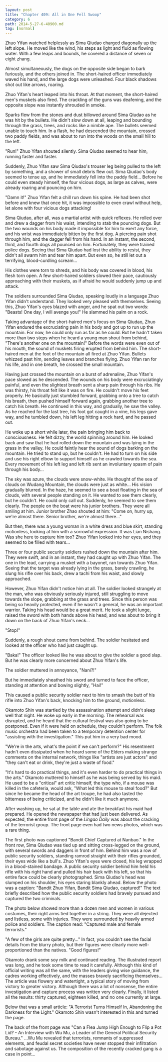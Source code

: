 ```yaml
---
layout: post
title: "Chapter 409: All in One Fell Swoop"
category: 6
path: 2014-5-27-6-40900.md
tag: [normal]
---
```


Zhuo Yifan watched helplessly as Sima Qiudao charged diagonally up the left slope. He moved like the wind, his steps as light and fluid as flowing water. With a few leaps and bounds, he covered a distance of seven or eight zhang.

Almost simultaneously, the dogs on the opposite side began to bark furiously, and the others joined in. The short-haired officer immediately waved his hand, and the large dogs were unleashed. Four black shadows shot out like arrows, roaring.

Zhuo Yifan's heart leaped into his throat. At that moment, the short-haired men's muskets also fired. The crackling of the guns was deafening, and the opposite slope was instantly shrouded in smoke.

Sparks flew from the stones and dust billowed around Sima Qiudao as he was hit by the bullets. He didn't slow down at all, leaping and bounding through the grass, trees, and rocks like a nimble ape. The bullets seemed unable to touch him. In a flash, he had descended the mountain, crossed two paddy fields, and was about to run into the woods on the small hill to the left.

"Run!" Zhuo Yifan shouted silently. Sima Qiudao seemed to hear him, running faster and faster.

Suddenly, Zhuo Yifan saw Sima Qiudao's trouser leg being pulled to the left by something, and a shower of small debris flew out. Sima Qiudao's body seemed to tense up, and he immediately fell into the paddy field... Before he could even steady himself, the four vicious dogs, as large as calves, were already roaring and pouncing on him.

"Damn it!" Zhuo Yifan felt a chill run down his spine. He had been shot before and knew that once hit, it was impossible to even crawl without help, let alone with four vicious dogs attacking!

Sima Qiudao, after all, was a martial artist with quick reflexes. He rolled over and drew a dagger from his waist, intending to stab the pouncing dogs. But the two wounds on his body made it impossible for him to exert any force, and his wrist was immediately bitten by the first dog. A piercing pain shot through him, and the dagger fell from his hand. In an instant, the second, third, and fourth dogs all pounced on him. Fortunately, they were trained police dogs. Seeing that Sima Qiudao had lost the ability to resist, they didn't all swarm him and tear him apart. But even so, he still let out a terrifying, blood-curdling scream...

His clothes were torn to shreds, and his body was covered in blood, his flesh torn open. A few short-haired soldiers slowed their pace, cautiously approaching with their muskets, as if afraid he would suddenly jump up and attack.

The soldiers surrounded Sima Qiudao, speaking loudly in a language Zhuo Yifan didn't understand. They looked very pleased with themselves. Seeing this, Zhuo Yifan's eyes blazed with anger, and he spat out two words: "Beasts! One day, I will avenge you!" He slammed his palm on a rock.

Taking advantage of the short-haired men's focus on Sima Qiudao, Zhuo Yifan endured the excruciating pain in his body and got up to run up the mountain. For now, he could only run as far as he could. But he hadn't taken more than two steps when he heard a young man shout from behind, "There's another one on the mountain!" Before the words were even out of his mouth, the sound of muskets firing erupted from behind him. The short-haired men at the foot of the mountain all fired at Zhuo Yifan. Bullets whizzed past him, sending leaves and branches flying. Zhuo Yifan ran for his life, and in one breath, he crossed the small mountain.

Having just crossed the mountain on a burst of adrenaline, Zhuo Yifan's pace slowed as he descended. The wounds on his body were excruciatingly painful, and even the slightest breath sent a sharp pain through his ribs. He was thirsty, his throat felt like it was on fire. He couldn't move his feet properly. He basically just stumbled forward, grabbing onto a tree to catch his breath, then pushed himself forward again, grabbing another tree to catch his breath. He continued in this way, and gradually, he saw the valley. As he reached for the last tree, his foot got caught in a vine, his legs gave way, and he tumbled down, his left leg hitting a rock hard, and he passed out.

He woke up a short while later, the pain bringing him back to consciousness. He felt dizzy, the world spinning around him. He looked back and saw that he had rolled down the mountain and was lying in the grass in the valley. He could faintly hear the sound of dogs barking on the mountain. He tried to stand up, but he couldn't. He had to turn on his side and use his right elbow to support himself as he crawled towards the sea. Every movement of his left leg and left rib sent an involuntary spasm of pain through his body...

The sky was azure, the clouds were snow-white. He thought of the sea of clouds on Wudang Mountain, the clouds were just as white... His vision gradually blurred. In the haze, he seemed to see a boat floating in the sea of clouds, with several people standing on it. He wanted to see them clearly, but he couldn't. He could only call out. Suddenly, he seemed to see them clearly. The people on the boat were his junior brothers. They were all smiling at him. Junior brother Zhao shouted at him: "Come on, hurry up, we're almost there. Senior brother, we're almost there..."

But then, there was a young woman in a white dress and blue skirt, standing motionless, looking at him with a sorrowful expression. It was Lian Nishang. Was she here to capture him too? Zhuo Yifan looked into her eyes, and they seemed to be filled with tears...

Three or four public security soldiers rushed down the mountain after him. They were swift, and in an instant, they had caught up with Zhuo Yifan. The one in the lead, carrying a musket with a bayonet, ran towards Zhuo Yifan. Seeing that the target was already lying in the grass, barely crawling, he slung his rifle over his back, drew a tachi from his waist, and slowly approached.

However, Zhuo Yifan didn't notice him at all. The soldier looked strangely at the man, who was obviously seriously injured, still struggling to move towards the slope, grabbing at the grass and trees. Since this person was being so heavily protected, even if he wasn't a general, he was an important warrior. Taking his head would be a great merit. He took a slight lunge, raised the sword with both hands above his head, and was about to bring it down on the back of Zhuo Yifan's neck...

"Stop!"

Suddenly, a rough shout came from behind. The soldier hesitated and looked at the officer who had just caught up.

"Baka!" The officer looked like he was about to give the soldier a good slap. But he was clearly more concerned about Zhuo Yifan's life.

The soldier muttered in annoyance, "Nani?!"

But he immediately sheathed his sword and turned to face the officer, standing at attention and bowing slightly, "Hai!"

This caused a public security soldier next to him to smash the butt of his rifle into Zhuo Yifan's back, knocking him to the ground, motionless.

Okamoto Shin was startled by the assassination attempt and didn't sleep well that night. He woke up early in the morning. The rehearsal was disrupted, and he heard that the cultural festival was also going to be postponed. Even if it were held on schedule, they couldn't perform. The folk music orchestra had been taken to a temporary detention center for "assisting with the investigation." This put him in a very bad mood.

"We're in the arts, what's the point if we can't perform?" His resentment hadn't even dissipated when he heard some of the Elders making strange comments on the internal network, things like "artists are just actors" and "they can't eat or drink, they're just a waste of food."

"It's hard to do practical things, and it's even harder to do practical things in the arts." Okamoto muttered to himself as he was being served by his maid. He used to be a "critical" art critic himself, the type who, if a mouse was killed in the cafeteria, would ask, "What led this mouse to steal food?" But since he became the head of the art troupe, he had also tasted the bitterness of being criticized, and he didn't like it much anymore.

After washing up, he sat at the table and ate the breakfast his maid had prepared. He opened the newspaper that had just been delivered. As expected, the entire front page of the *Lingao Daily* was about the cracking of the terrorist group. The front page even had two news photos, which was a rare thing.

The first photo was captioned "Bandit Chief Captured at Nanbao." In the front row, Sima Qiudao was tied up and sitting cross-legged on the ground, with several swords and daggers in front of him. Behind him was a row of public security soldiers, standing ramrod straight with their rifles grounded, their eyes wide like a bull's. Zhuo Yifan's eyes were closed, his leg wrapped in a blood-stained bandage. A public security soldier behind him held his rifle with his right hand and pulled his hair back with his left, so that his entire face could be clearly photographed. Sima Qiudao's head was slumped on his shoulder, his eyes staring blankly ahead. Below the photo was a caption: "Bandit Zhuo Yifan, Bandit Sima Qiudao, captured!" The text briefly described how the public security soldiers had bravely pursued and captured the two criminals.

The photo below showed more than a dozen men and women in various costumes, their right arms tied together in a string. They were all dejected and listless, some with injuries. They were surrounded by heavily armed police and soldiers. The caption read: "Captured male and female terrorists."

"A few of the girls are quite pretty..." In fact, you couldn't see the facial details from the blurry photo, but their figures were clearly more well-proportioned than the natives. "Good figures!"

Okamoto drank some soy milk and continued reading. The illustrated report was long, and he took some time to read it carefully. Although this kind of official writing was all the same, with the leaders giving wise guidance, the cadres working effectively, and the masses bravely sacrificing themselves... The article was flowery and watertight, a typical story of moving from victory to greater victory. Although there was a lot of nonsense, the entire investigation and capture process was written very clearly. Finally, it listed all the results: thirty captured, eighteen killed, and no one currently at large.

Below that was a small article: "A Terrorist Turns Himself In, Abandoning the Darkness for the Light." Okamoto Shin wasn't interested in this and turned the page.

The back of the front page was "Can a Flea Jump High Enough to Flip a Pot Lid? - An Interview with Wu Mu, a Leader of the General Political Security Bureau." ...Wu Mu revealed that terrorists, remnants of suppressed elements, and feudal secret societies have never stopped their infiltration and sabotage against us. The composition of the recently cracked gang is a case in point...